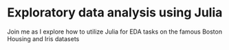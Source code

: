 # Exploratory data analysis using Julia

Join me as I explore how to utilize Julia for EDA tasks on the famous Boston Housing and Iris datasets  
